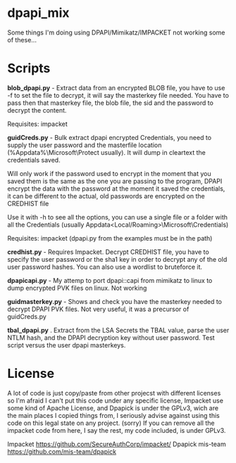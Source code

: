 # dpapi_mix

Some things I'm doing using DPAPI/Mimikatz/IMPACKET not working some of these...


# Scripts
__blob_dpapi.py__ - Extract data from an encrypted BLOB file, you have to use -f to set the file to decrypt, it will say the masterkey file needed.
You have to pass then that masterkey file, the blob file, the sid and the password to decrypt the content.

Requisites: impacket


__guidCreds.py__ - Bulk extract dpapi encrypted Credentials, you need to supply the user password 
and the masterfile location (%Appdata%\Microsoft\Protect usually). It will dump in 
cleartext the credentials saved.

Will only work if the password used to encrypt in the moment that you saved them is the same as the one you are passing to the program, DPAPI 
encrypt the data with the password at the moment it saved the credentials, it can be different to the actual, old passwords are encrypted
on the CREDHIST file

Use it with -h to see all the options, you can use a single file or a folder
with all the Credentials (usually Appdata\<Local/Roaming>\Microsoft\Credentials) 

Requisites: impacket (dpapi.py from the examples must be in the path)


__credhist.py__ - Requires Impacket. Decrypt CREDHIST file, you have to specify the user password or the sha1 key in order to decrypt any of the old user password hashes. You can also use a wordlist to bruteforce it.


__dpapicapi.py__ - My attemp to port dpapi::capi from mimikatz to linux to dump encrypted PVK files on linux. Not working



__guidmasterkey.py__ - Shows and check you have the masterkey needed to decrypt DPAPI PVK files. Not very useful, it was a precursor of guidCreds.py

__tbal_dpapi.py__ . Extract from the LSA Secrets the TBAL value, parse the user NTLM hash, and the DPAPI decryption key without user password. Test script versus the user dpapi masterkeys.
# License

A lot of code is just copy/paste from other projecst with different licenses so I'm afraid I can't put this code under any specific license, Impacket use some kind of Apache License, and Dpapick is under the GPLv3, wich are the main places I copied things from, I seriously advise against using this code on this legal state on any project. (sorry) 
If you can remove all the impacket code from here, I say the rest, my code included, is under GPLv3.


Impacket https://github.com/SecureAuthCorp/impacket/
Dpapick mis-team https://github.com/mis-team/dpapick
